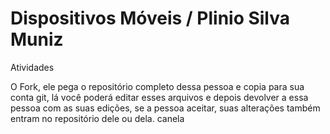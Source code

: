 # Dispositivos Móveis / Plinio Silva Muniz
 Atividades

 O Fork, ele pega o repositório completo dessa pessoa e copia para sua conta git, lá você poderá editar esses arquivos e depois devolver a essa pessoa com as suas edições, se a pessoa aceitar, suas alterações também entram no repositório dele ou dela. canela
